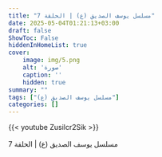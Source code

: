 ```yaml
---
title: "مسلسل يوسف الصديق (ع) | الحلقة 7"
date: 2025-05-04T01:21:13+03:00
draft: false
ShowToc: False
hiddenInHomeList: true
cover:
    image: img/5.png
    alt: 'صورة'
    caption: ''
    hidden: true
summary: ""
tags: ["مسلسل يوسف الصديق (ع)"]
categories: []
---
```


{{< youtube Zusilcr2Sik >}}  
 <br>
مسلسل يوسف الصديق (ع) | الحلقة 7